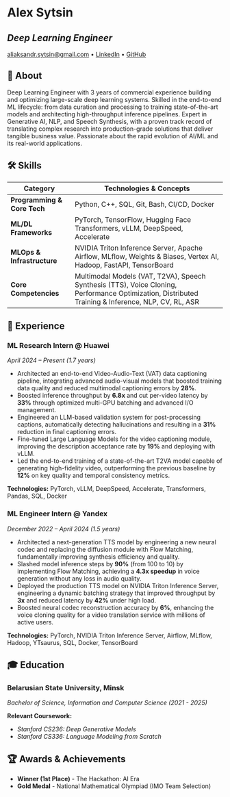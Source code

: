 # Alex Sytsin
*Deep Learning Engineer*
---
<p align="left">
  <a href="mailto:aliaksandr.sytsin@gmail.com">aliaksandr.sytsin@gmail.com</a> •
  <a href="YOUR_LINKEDIN_URL_HERE">LinkedIn</a> •
  <a href="YOUR_GITHUB_URL_HERE">GitHub</a>
</p>

## 👤 About

Deep Learning Engineer with 3 years of commercial experience building and optimizing large-scale deep learning systems. Skilled in the end-to-end ML lifecycle: from data curation and processing to training state-of-the-art models and architecting high-throughput inference pipelines. Expert in Generative AI, NLP, and Speech Synthesis, with a proven track record of translating complex research into production-grade solutions that deliver tangible business value. Passionate about the rapid evolution of AI/ML and its real-world applications.

## 🛠️ Skills

| Category                  | Technologies & Concepts                                                                                                                              |
| ------------------------- | ---------------------------------------------------------------------------------------------------------------------------------------------------- |
| **Programming & Core Tech** | Python, C++, SQL, Git, Bash, CI/CD, Docker                                                                                                           |
| **ML/DL Frameworks**      | PyTorch, TensorFlow, Hugging Face Transformers, vLLM, DeepSpeed, Accelerate                                                                          |
| **MLOps & Infrastructure**| NVIDIA Triton Inference Server, Apache Airflow, MLflow, Weights & Biases, Vertex AI, Hadoop, FastAPI, TensorBoard                                      |
| **Core Competencies**     | Multimodal Models (VAT, T2VA), Speech Synthesis (TTS), Voice Cloning, Performance Optimization, Distributed Training & Inference, NLP, CV, RL, ASR     |


## 💼 Experience

### ML Research Intern @ Huawei
*April 2024 – Present (1.7 years)*

*   Architected an end-to-end Video-Audio-Text (VAT) data captioning pipeline, integrating advanced audio-visual models that boosted training data quality and reduced multimodal captioning errors by **28%**.
*   Boosted inference throughput by **6.8x** and cut per-video latency by **33%** through optimized multi-GPU batching and advanced I/O management.
*   Engineered an LLM-based validation system for post-processing captions, automatically detecting hallucinations and resulting in a **31%** reduction in final captioning errors.
*   Fine-tuned Large Language Models for the video captioning module, improving the description acceptance rate by **19%** and deploying with vLLM.
*   Led the end-to-end training of a state-of-the-art T2VA model capable of generating high-fidelity video, outperforming the previous baseline by **12%** on key quality and temporal consistency metrics.

**Technologies:** PyTorch, vLLM, DeepSpeed, Accelerate, Transformers, Pandas, SQL, Docker

### ML Engineer Intern @ Yandex
*December 2022 – April 2024 (1.5 years)*

*   Architected a next-generation TTS model by engineering a new neural codec and replacing the diffusion module with Flow Matching, fundamentally improving synthesis efficiency and quality.
*   Slashed model inference steps by **90%** (from 100 to 10) by implementing Flow Matching, achieving a **4.3x speedup** in voice generation without any loss in audio quality.
*   Deployed the production TTS model on NVIDIA Triton Inference Server, engineering a dynamic batching strategy that improved throughput by **3x** and reduced latency by **42%** under high load.
*   Boosted neural codec reconstruction accuracy by **6%**, enhancing the voice cloning quality for a video translation service with millions of active users.

**Technologies:** PyTorch, NVIDIA Triton Inference Server, Airflow, MLflow, Hadoop, YTsaurus, SQL, Docker, TensorBoard

## 🎓 Education

### Belarusian State University, Minsk
*Bachelor of Science, Information and Computer Science (2021 - 2025)*

**Relevant Coursework:**
*   *Stanford CS236: Deep Generative Models*
*   *Stanford CS336: Language Modeling from Scratch*

## 🏆 Awards & Achievements

*   **Winner (1st Place)** - The Hackathon: AI Era
*   **Gold Medal** - National Mathematical Olympiad (IMO Team Selection)

